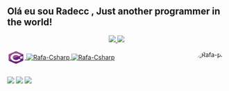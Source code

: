 ##  Olá eu sou Radecc , Just another programmer in the world!
<div align="center">
  <a href="https://github.com/RadeccFof">
  <img height="180em" src="https://github-readme-stats.vercel.app/api?username=RadeccFof&show_icons=true&theme=dark&include_all_commits=true&count_private=true"/>
  <img height="180em" src="https://github-readme-stats.vercel.app/api/top-langs/?username=RadeccFof&layout=compact&langs_count=7&theme=dark"/>
</div>
<div style="display: inline_block"><br>

  <img align="center" alt="Rafa-Csharp" height="30" width="40" src="https://raw.githubusercontent.com/devicons/devicon/master/icons/csharp/csharp-original.svg">
  <img align="center" alt="Rafa-Csharp" height="30" width="40" src="https://img.shields.io/badge/C%2B%2B-00599C?style=for-the-badge&logo=c%2B%2B&logoColor=white">
  <img align="center" alt="Rafa-Csharp" height="30" width="40" src="https://cdn.jsdelivr.net/gh/devicons/devicon/icons/vscode/vscode-plain.svg" />
          
          
  <img align="right" alt="Rafa-pic" height="150" style="border-radius:50px;" src="https://cdn.discordapp.com/attachments/953471248652976151/1006001827411673098/8bb8287968b7119884060e85381014c1.jpg">
</div>
  
  ##
 
<div> 
  <a href="https://www.youtube.com/channel/UCbBdYyqsyXPIp1BKbvfisfA" target="_blank"><img src="https://img.shields.io/badge/YouTube-FF0000?style=for-the-badge&logo=youtube&logoColor=white" target="_blank"></a>
  <a href="https://www.instagram.com/radeccfof?/" target="_blank"><img src="https://img.shields.io/badge/-Instagram-%23E4405F?style=for-the-badge&logo=instagram&logoColor=white" target="_blank"></a>	
 <a href="https://discord.gg/xerecao" target="_blank"><img src="https://img.shields.io/badge/Discord-7289DA?style=for-the-badge&logo=discord&logoColor=white" target="_blank"></a> 
  
 
  
 
</div>
